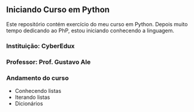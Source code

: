 ## Iniciando Curso em Python

Este repositório contém exercício do meu curso em Python.
Depois muito tempo dedicando ao PhP, estou iniciando conhecendo a linguagem.

### Instituição: CyberEdux
### Professor: Prof. Gustavo Ale



### Andamento do curso 

- Conhecendo listas
- Iterando listas
- Dicionários
